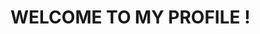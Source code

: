 # WELCOME TO MY PROFILE ! 

<!--
**guigoapo/guigoapo** is a ✨ _special_ ✨ repository because its `README.md` (this file) appears on your GitHub profile.

